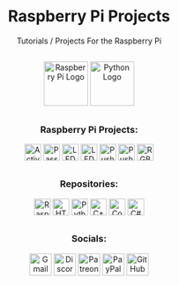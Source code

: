 <div align="center">
  <h1>Raspberry Pi Projects</h1>
  <p>Tutorials / Projects For the Raspberry Pi</p>
</div>

##

<div align="center">
  <img src="https://cdn.jsdelivr.net/gh/devicons/devicon/icons/raspberrypi/raspberrypi-original.svg" height="80" alt="Raspberry Pi Logo"/>
  <img src="https://cdn.jsdelivr.net/gh/devicons/devicon/icons/python/python-original.svg" height="80" alt="Python Logo"/>
</div>

##

<div align="center">
  <h3>Raspberry Pi Projects:</h3>
  
  <a href="https://github.com/Jpwaters09/Raspberry-Pi-Projects/tree/main/Buzzer/Active%20Buzzer"><img src="https://img.shields.io/badge/Active%20Buzzer-Active%20Buzzer?logo=python&logoColor=white&labelColor=3776AB&color=grey" alt="Active Buzzer" height="30"/></a>
  <a href="https://github.com/Jpwaters09/Raspberry-Pi-Projects/tree/main/Buzzer/Passive%20Buzzer"><img src="https://img.shields.io/badge/Passive%20Buzzer-Passive%20Buzzer?logo=python&logoColor=white&labelColor=3776AB&color=grey" alt="Passive Buzzer" height="30"/></a>
  <a href="https://github.com/Jpwaters09/Raspberry-Pi-Projects/tree/main/LED%20Bar%20Graph"><img src="https://img.shields.io/badge/LED%20Bar%20Graph-LED%20Bar%20Graph?logo=python&logoColor=white&labelColor=3776AB&color=grey" alt="LED Bar Graph" height="30"/></a>
  <a href="https://github.com/Jpwaters09/Raspberry-Pi-Projects/tree/main/LED%20Blink"><img src="https://img.shields.io/badge/LED%20Blink-LED%20Blink?logo=python&logoColor=white&labelColor=3776AB&color=grey" alt="LED Blink" height="30"/></a>
  <a href="https://github.com/Jpwaters09/Raspberry-Pi-Projects/tree/main/LED%20Push%20Button/Push%20Button"><img src="https://img.shields.io/badge/Push%20Button-Push%20Button?logo=python&logoColor=white&labelColor=3776AB&color=grey" alt="Push Button" height="30"/></a>
  <a href="https://github.com/Jpwaters09/Raspberry-Pi-Projects/tree/main/LED%20Push%20Button/Push%20Button%20Toggle"><img src="https://img.shields.io/badge/Push%20Button%20Toggle-Push%20Button%20Toggle?logo=python&logoColor=white&labelColor=3776AB&color=grey" alt="Push Button Toggle" height="30"/></a>
  <a href="https://github.com/Jpwaters09/Raspberry-Pi-Projects/tree/main/RGB%20LED"><img src="https://img.shields.io/badge/RGB%20LED-RGB%20LED?logo=python&logoColor=white&labelColor=3776AB&color=grey" alt="RGB LED" height="30"/></a>
</div>

##

<div align="center">
  <h3>Repositories:</h3>

  <a href="https://github.com/Jpwaters09/Raspberry-Pi-Projects"><img src="https://img.shields.io/badge/Raspberry%20Pi%20Projects-Raspberry%20Pi%20Projects?logo=python&logoColor=white&labelColor=3776AB&color=grey" alt="Raspberry Pi Projects" height="30"/></a>
  <a href="https://github.com/Jpwaters09/HTML-Projects"><img src="https://img.shields.io/badge/HTML%20Projects-HTML%20Projects?logo=HTML5&logoColor=white&labelColor=E34F26&color=grey" alt="HTML Projects" height="30"/></a>
  <a href="https://github.com/Jpwaters09/Python-Projects"><img src="https://img.shields.io/badge/Python%20Projects-Python%20Projects?logo=python&logoColor=white&labelColor=3776AB&color=grey" alt="Python Projects" height="30"/></a>
  <a href="https://github.com/Jpwaters09/CPP-Projects"><img src="https://img.shields.io/badge/C++%20Projects-C++%20Projects?logo=C%2B%2B&logoColor=white&labelColor=00599C&color=grey" alt="C++ Projects" height="30"/></a>
  <a href="https://github.com/Jpwaters09/Comment-Remover"><img src="https://img.shields.io/badge/Comment%20Remover-Comment%20Remover?logo=c&logoColor=white&labelColor=009118&color=grey" alt="Comment Remover" height="30"/></a>
  <a href="https://github.com/Jpwaters09/CS-Projects"><img src="https://img.shields.io/badge/C%23%20Projects-C%23%20Projects?logo=c&logoColor=white&labelColor=8849d6&color=grey" alt="C# Projects" height="30"/></a>
</div>

##

<div align="center">
  <h3>Socials:</h3>
  
  <a href="mailto:jpwaters.github@gmail.com"><img margin-right="10px" src="https://img.shields.io/static/v1?message=Gmail&logo=gmail&label=&color=D14836&logoColor=white&style=flat" height="40" alt="Gmail Logo"/></a>
  <a href="https://discord.com/invite/76dFqekSXz"><img src="https://img.shields.io/static/v1?message=Discord&logo=discord&label=&color=7289DA&logoColor=white&style=flat" height="40" alt="Discord Logo"/></a>
  <a href="https://patreon.com/Jpwaters09"><img src="https://img.shields.io/static/v1?message=Patreon&logo=patreon&label=&color=F96854&logoColor=white&labelColor=&style=flat" height="40" alt="Patreon Logo"/></a>
  <a href="https://paypal.me/JacobW120"><img src="https://img.shields.io/static/v1?message=PayPal&logo=paypal&label=&color=00457C&logoColor=white&style=flat" height="40" alt="PayPal Logo"/></a>
  <a href="https://github.com/jpwaters09"><img src="https://img.shields.io/static/v1?message=GitHub&logo=github&label=&color=181717&logoColor=white&style=flat" height="40" alt="GitHub Logo"/></a>
</div>
